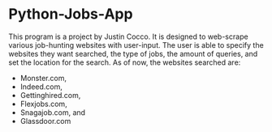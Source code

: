 # Python-Jobs-App
This program is a project by Justin Cocco. It is designed to web-scrape various job-hunting websites with user-input. The user is able to specify the websites they
want searched, the type of jobs, the amount of queries, and set the location for the search. As of now, the websites searched are:
  - Monster.com, 
  - Indeed.com, 
  - Gettinghired.com, 
  - Flexjobs.com, 
  - Snagajob.com, and
  - Glassdoor.com
